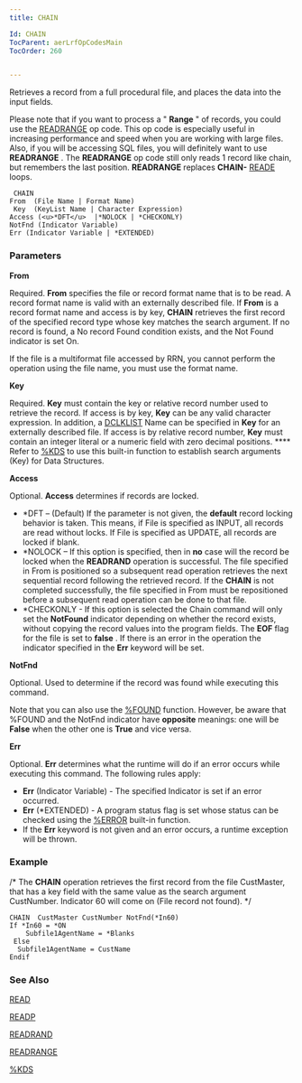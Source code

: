 ```yaml
---
title: CHAIN

Id: CHAIN
TocParent: aerLrfOpCodesMain
TocOrder: 260


---
```


Retrieves a record from a full procedural file, and places the data into the input fields. 

Please note that if you want to process a " **Range** " of records, you could use the [READRANGE](READRANGE.html) op code. This op code is especially useful in increasing performance and speed when you are working with large files. Also, if you will be accessing SQL files, you will definitely want to use **READRANGE** . The **READRANGE** op code still only reads 1 record like chain, but remembers the last position. **READRANGE** replaces **CHAIN-** [READE](READE.html) loops. 

```
 CHAIN
From  (File Name | Format Name)
 Key  (KeyList Name | Character Expression)
Access (<u>*DFT</u>  |*NOLOCK | *CHECKONLY)
NotFnd (Indicator Variable) 
Err (Indicator Variable | *EXTENDED) 
```

### Parameters

**From** 

Required. **From** specifies the file or record format name that is to be read. A record format name is valid with an externally described file. If **From** is a record format name and access is by key, **CHAIN** retrieves the first record of the specified record type whose key matches the search argument. If no record is found, a No record Found condition exists, and the Not Found indicator is set On. 

If the file is a multiformat file accessed by RRN, you cannot perform the operation using the file name, you must use the format name.


**Key** 

Required. **Key** must contain the key or relative record number used to retrieve the record. If access is by key, **Key** can be any valid character expression. In addition, a [DCLKLIST](DCLKLIST.html) Name can be specified in **Key** for an externally described file. If access is by relative record number, **Key** must contain an integer literal or a numeric field with zero decimal positions. **** Refer to [%KDS](KDS_Function.html) to use this built-in function to establish search arguments (Key) for Data Structures.


**Access** 

Optional. **Access** determines if records are locked.

- *DFT – (Default) If the parameter is not given, the **default** record locking behavior is taken. This means, if File is specified as INPUT, all records are read without locks. If File is specified as UPDATE, all records are locked if blank.
- *NOLOCK – If this option is specified, then in **no** case will the record be locked when the **READRAND** operation is successful. The file specified in From is positioned so a subsequent read operation retrieves the next sequential record following the retrieved record. If the **CHAIN** is not completed successfully, the file specified in From must be repositioned before a subsequent read operation can be done to that file.
- *CHECKONLY - If this option is selected the Chain command will only set the **NotFound** indicator depending on whether the record exists, without copying the record values into the program fields. The **EOF** flag for the file is set to **false** . If there is an error in the operation the indicator specified in the **Err** keyword will be set.


**NotFnd** 

Optional. Used to determine if the record was found while executing this command.


Note that you can also use the [%FOUND](FOUND_Function.html) function. However, be aware that %FOUND and the NotFnd indicator have **opposite** meanings: one will be **False** when the other one is **True** and vice versa.


**Err** 

Optional. **Err** determines what the runtime will do if an error occurs while executing this command. The following rules apply: 

- **Err** (Indicator Variable) - The specified Indicator is set if an error occurred.
- **Err** (*EXTENDED) - A program status flag is set whose status can be checked using the [%ERROR](ERROR_Function.html) built-in function.
- If the **Err** keyword is not given and an error occurs, a runtime exception will be thrown.


### Example
/* The **CHAIN** operation retrieves the first record from the file CustMaster, that has a key field with the same value as the search argument CustNumber. Indicator 60 will come on (File record not found). */ 

```
CHAIN  CustMaster CustNumber NotFnd(*In60)
If *In60 = *ON
    Subfile1AgentName = *Blanks
 Else
  Subfile1AgentName = CustName
Endif
```

### See Also
[READ](READ.html)

[READP](READP.html)

[READRAND](READRAND.html)

[READRANGE](READRANGE.html)

[%KDS](KDS_Function.html) 
